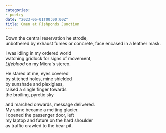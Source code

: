 ```yaml
---
categories:
- poetry
date: "2023-06-01T00:00:00Z"
title: Omen at Fishponds Junction
---
```


Down the central reservation he strode,   
unbothered by exhaust fumes or concrete, 
face encased in a leather mask.

I was idling in my ordered world  
watching gridlock for signs of movement,  
*Lifeblood* on my Micra's stereo.  

He stared at me, eyes covered   
by stitched holes, mine shielded   
by sunshade and plexiglass,  
raised a single finger towards   
the broiling, pyretic sky  

and marched onwards, message delivered.   
My spine became a melting glacier.   
I opened the passenger door, left    
my laptop and future on the hard shoulder    
as traffic crawled to the bear pit. 